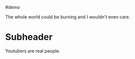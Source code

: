#demo

The whole world could be burning and I wouldn't even care.

# Subheader

Youtubers are real people.

